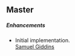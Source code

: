 ## Master

##### Enhancements

* Initial implementation.  
  [Samuel Giddins](https://github.com/segiddins)

